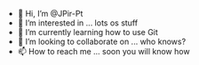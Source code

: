 - 👋 Hi, I’m @JPir-Pt
- 👀 I’m interested in ... lots os stuff
- 🌱 I’m currently learning how to use Git
- 💞️ I’m looking to collaborate on ... who knows?
- 📫 How to reach me ... soon you will know how

<!---
JPir-Pt/JPir-Pt is a ✨ special ✨ repository because its `README.md` (this file) appears on your GitHub profile.
You can click the Preview link to take a look at your changes.
--->
